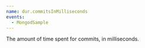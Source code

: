 ```yaml
---
name: dur.commitsInMilliseconds
events:
  - MongodSample
---
```


The amount of time spent for commits, in milliseconds.